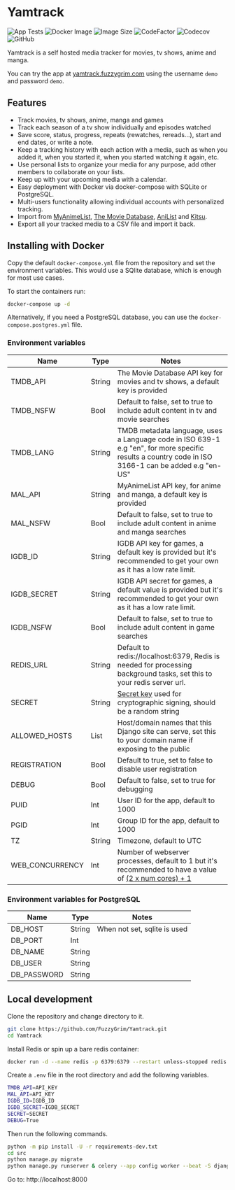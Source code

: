 # Yamtrack

![App Tests](https://github.com/FuzzyGrim/Yamtrack/actions/workflows/app-tests.yml/badge.svg)
![Docker Image](https://github.com/FuzzyGrim/Yamtrack/actions/workflows/docker-image.yml/badge.svg)
![Image Size](https://ghcr-badge.egpl.dev/fuzzygrim/yamtrack/size?tag=dev)
![CodeFactor](https://www.codefactor.io/repository/github/fuzzygrim/yamtrack/badge)
![Codecov](https://codecov.io/github/FuzzyGrim/Yamtrack/branch/dev/graph/badge.svg?token=PWUG660120)
![GitHub](https://img.shields.io/badge/license-AGPL--3.0-blue)

Yamtrack is a self hosted media tracker for movies, tv shows, anime and manga.

You can try the app at [yamtrack.fuzzygrim.com](https://yamtrack.fuzzygrim.com) using the username `demo` and password `demo`.

## Features

- Track movies, tv shows, anime, manga and games
- Track each season of a tv show individually and episodes watched
- Save score, status, progress, repeats (rewatches, rereads...), start and end dates, or write a note.
- Keep a tracking history with each action with a media, such as when you added it, when you started it, when you started watching it again, etc.
- Use personal lists to organize your media for any purpose, add other members to collaborate on your lists.
- Keep up with your upcoming media with a calendar.
- Easy deployment with Docker via docker-compose with SQLite or PostgreSQL.
- Multi-users functionality allowing individual accounts with personalized tracking.
- Import from [MyAnimeList](https://myanimelist.net/), [The Movie Database](https://www.themoviedb.org/), [AniList](https://anilist.co/) and [Kitsu](https://kitsu.app/).
- Export all your tracked media to a CSV file and import it back.

## Installing with Docker

Copy the default `docker-compose.yml` file from the repository and set the environment variables. This would use a SQlite database, which is enough for most use cases.

To start the containers run:

```bash
docker-compose up -d
```

Alternatively, if you need a PostgreSQL database, you can use the `docker-compose.postgres.yml` file.

### Environment variables

| Name            | Type   | Notes                                                                                                                                                                       |
| --------------- | ------ | --------------------------------------------------------------------------------------------------------------------------------------------------------------------------- |
| TMDB_API        | String | The Movie Database API key for movies and tv shows, a default key is provided                                                                                               |
| TMDB_NSFW       | Bool   | Default to false, set to true to include adult content in tv and movie searches                                                                                             |
| TMDB_LANG       | String | TMDB metadata language, uses a Language code in ISO 639-1 e.g "en", for more specific results a country code in ISO 3166-1 can be added e.g "en-US"                         |
| MAL_API         | String | MyAnimeList API key, for anime and manga, a default key is provided                                                                                                         |
| MAL_NSFW        | Bool   | Default to false, set to true to include adult content in anime and manga searches                                                                                          |
| IGDB_ID         | String | IGDB API key for games, a default key is provided but it's recommended to get your own as it has a low rate limit.                                                          |
| IGDB_SECRET     | String | IGDB API secret for games, a default value is provided but it's recommended to get your own as it has a low rate limit.                                                     |
| IGDB_NSFW       | Bool   | Default to false, set to true to include adult content in game searches                                                                                                     |
| REDIS_URL       | String | Default to redis://localhost:6379, Redis is needed for processing background tasks, set this to your redis server url.                                                      |
| SECRET          | String | [Secret key](https://docs.djangoproject.com/en/stable/ref/settings/#secret-key) used for cryptographic signing, should be a random string                                   |
| ALLOWED_HOSTS   | List   | Host/domain names that this Django site can serve, set this to your domain name if exposing to the public                                                                   |
| REGISTRATION    | Bool   | Default to true, set to false to disable user registration                                                                                                                  |
| DEBUG           | Bool   | Default to false, set to true for debugging                                                                                                                                 |
| PUID            | Int    | User ID for the app, default to 1000                                                                                                                                        |
| PGID            | Int    | Group ID for the app, default to 1000                                                                                                                                       |
| TZ              | String | Timezone, default to UTC                                                                                                                                                    |
| WEB_CONCURRENCY | Int    | Number of webserver processes, default to 1 but it's recommended to have a value of [(2 x num cores) + 1](https://docs.gunicorn.org/en/latest/design.html#how-many-workers) |

### Environment variables for PostgreSQL

| Name        | Type   | Notes                        |
| ----------- | ------ | ---------------------------- |
| DB_HOST     | String | When not set, sqlite is used |
| DB_PORT     | Int    |                              |
| DB_NAME     | String |                              |
| DB_USER     | String |                              |
| DB_PASSWORD | String |                              |

## Local development

Clone the repository and change directory to it.

```bash
git clone https://github.com/FuzzyGrim/Yamtrack.git
cd Yamtrack
```

Install Redis or spin up a bare redis container:

```bash
docker run -d --name redis -p 6379:6379 --restart unless-stopped redis:7-alpine
```

Create a `.env` file in the root directory and add the following variables.

```bash
TMDB_API=API_KEY
MAL_API=API_KEY
IGDB_ID=IGDB_ID
IGDB_SECRET=IGDB_SECRET
SECRET=SECRET
DEBUG=True
```

Then run the following commands.

```bash
python -m pip install -U -r requirements-dev.txt
cd src
python manage.py migrate
python manage.py runserver & celery --app config worker --beat -S django --loglevel DEBUG
```

Go to: http://localhost:8000
